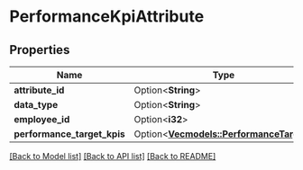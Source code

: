 # PerformanceKpiAttribute

## Properties

Name | Type | Description | Notes
------------ | ------------- | ------------- | -------------
**attribute_id** | Option<**String**> |  | [optional]
**data_type** | Option<**String**> |  | [optional]
**employee_id** | Option<**i32**> |  | [optional]
**performance_target_kpis** | Option<[**Vec<models::PerformanceTarget>**](PerformanceTarget.md)> |  | [optional]

[[Back to Model list]](../README.md#documentation-for-models) [[Back to API list]](../README.md#documentation-for-api-endpoints) [[Back to README]](../README.md)


